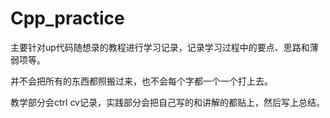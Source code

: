 # Cpp_practice
主要针对up代码随想录的教程进行学习记录，记录学习过程中的要点、思路和薄弱项等。

并不会把所有的东西都照搬过来，也不会每个字都一个一个打上去。

教学部分会ctrl cv记录，实践部分会把自己写的和讲解的都贴上，然后写上总结。
